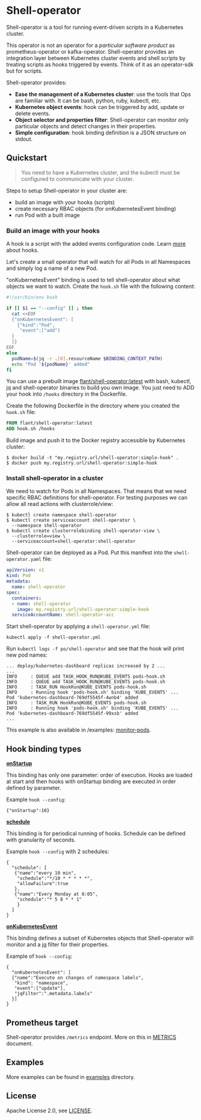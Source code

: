 # Shell-operator

Shell-operator is a tool for running event-driven scripts in a Kubernetes cluster.

This operator is not an operator for a _particular software product_ as prometheus-operator or kafka-operator. Shell-operator provides an integration layer between Kubernetes cluster events and shell scripts by treating scripts as hooks triggered by events. Think of it as an operator-sdk but for scripts.

Shell-operator provides:
- __Ease the management of a Kubernetes cluster__: use the tools that Ops are familiar with. It can be bash, python, ruby, kubectl, etc.
- __Kubernetes object events__: hook can be triggered by add, update or delete events.
- __Object selector and properties filter__: Shell-operator can monitor only particular objects and detect changes in their properties.
- __Simple configuration__: hook binding definition is a JSON structure on stdout.

## Quickstart

> You need to have a Kubernetes cluster, and the kubectl must be configured to communicate with your cluster.

Steps to setup Shell-operator in your cluster are:
- build an image with your hooks (scripts)
- create necessary RBAC objects (for onKubernetesEvent binding)
- run Pod with a built image

### Build an image with your hooks

A hook is a script with the added events configuration code. Learn [more](HOOKS.md) about hooks.

Let's create a small operator that will watch for all Pods in all Namespaces and simply log a name of a new Pod.

"onKubernetesEvent" binding is used to tell shell-operator about what objects we want to watch. Create the `hook.sh` file with the following content:
```bash
#!/usr/bin/env bash

if [[ $1 == "--config" ]] ; then
  cat <<EOF
  {"onKubernetesEvent": [
    {"kind":"Pod",
     "event":["add"]
  }
  ]}
EOF
else
  podName=$(jq -r .[0].resourceName $BINDING_CONTEXT_PATH)
  echo "Pod '${podName}' added"
fi
```

You can use a prebuilt image [flant/shell-operator:latest](https://hub.docker.com/r/flant/shell-operator) with bash, kubectl, jq and shell-operator binaries to build you own image. You just need to ADD your hook into `/hooks` directory in the Dockerfile.

Create the following Dockerfile in the directory where you created the `hook.sh` file:
```dockerfile
FROM flant/shell-operator:latest
ADD hook.sh /hooks
```

Build image and push it to the Docker registry accessible by Kubernetes cluster:
```
$ docker build -t "my.registry.url/shell-operator:simple-hook" .
$ docker push my.registry.url/shell-operator:simple-hook
```

### Install shell-operator in a cluster

We need to watch for Pods in all Namespaces. That means that we need specific RBAC definitions for shell-operator. For testing purposes we can allow all read actions with clusterrole/view:

```
$ kubectl create namespace shell-operator
$ kubectl create serviceaccount shell-operator \
  --namespace shell-operator
$ kubectl create clusterrolebinding shell-operator-view \
  --clusterrole=view \
  --serviceaccount=shell-operator:shell-operator
```

Shell-operator can be deployed as a Pod. Put this manifest into the `shell-operator.yaml` file:

```yaml
apiVersion: v1
kind: Pod
metadata:
  name: shell-operator
spec:
  containers:
  - name: shell-operator
    image: my.registry.url/shell-operator:simple-hook
  serviceAccountName: shell-operator-acc
```

Start shell-operator by applying a `shell-operator.yml` file:
```
kubectl apply -f shell-operator.yml
```

Run `kubectl logs -f po/shell-operator` and see that the hook will print new pod names:
```
... deploy/kubernetes-dashboard replicas increased by 2 ...
...
INFO     : QUEUE add TASK_HOOK_RUN@KUBE_EVENTS pods-hook.sh
INFO     : QUEUE add TASK_HOOK_RUN@KUBE_EVENTS pods-hook.sh
INFO     : TASK_RUN HookRun@KUBE_EVENTS pods-hook.sh
INFO     : Running hook 'pods-hook.sh' binding 'KUBE_EVENTS' ...
Pod 'kubernetes-dashboard-769df5545f-4wnb4' added
INFO     : TASK_RUN HookRun@KUBE_EVENTS pods-hook.sh
INFO     : Running hook 'pods-hook.sh' binding 'KUBE_EVENTS' ...
Pod 'kubernetes-dashboard-769df5545f-99xsb' added
...
```

This example is also available in /examples: [monitor-pods](examples/101-monitor-pods).

## Hook binding types

[__onStartup__](HOOKS.md#onstartup)

This binding has only one parameter: order of execution. Hooks are loaded at start and then hooks with onStartup binding are executed in order defined by parameter.

Example `hook --config`:

```
{"onStartup":10}
```

[__schedule__](HOOKS.md#schedule)

This binding is for periodical running of hooks. Schedule can be defined with granularity of seconds.

Example `hook --config` with 2 schedules:

```
{
  "schedule": [
   {"name":"every 10 min",
    "schedule":"*/10 * * * * *",
    "allowFailure":true
   },
   {"name":"Every Monday at 8:05",
    "schedule":"* 5 8 * * 1"
    }
  ]
}
```

[__onKubernetesEvent__](HOOKS.md#onKubernetesEvent)

This binding defines a subset of Kubernetes objects that Shell-operator will monitor and a [jq](https://github.com/stedolan/jq/) filter for their properties.

Example of `hook --config`:

```
{
  "onKubernetesEvent": [
  {"name":"Execute on changes of namespace labels",
   "kind": "namespace",
   "event":["update"],
   "jqFilter":".metadata.labels"
  }]
}
```

## Prometheus target

Shell-operator provides `/metrics` endpoint. More on this in [METRICS](METRICS.md) document.

## Examples

More examples can be found in [examples](examples/) directory.

## License

Apache License 2.0, see [LICENSE](LICENSE).
